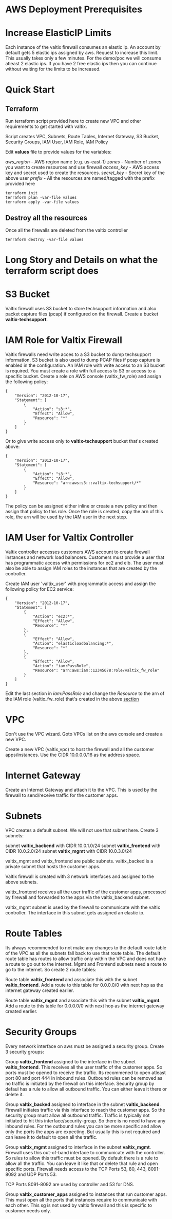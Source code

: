 # AWS Deployment Prerequisites

# Increase ElasticIP Limits
Each instance of the valtix firewall consumes an elastic ip. An account
by default gets 5 elastic ips assigned by aws. Request to increase this
limit. This usually takes only a few minutes. For the demo/poc we will
consume atleast 2 elastic ips. If you have 2 free elastic ips then you
can continue without waiting for the limits to be increased.

# Quick Start

## Terraform
Run terraform script provided here to create new VPC and other
requirements to get started with valtix.

Script creates VPC, Subnets, Route Tables, Internet Gateway,
S3 Bucket, Security Groups, IAM User, IAM Role, IAM Policy

Edit **values** file to provide values for the variables:

*aws_region* - AWS region name (e.g. us-east-1)
*zones* - Number of zones you want to create resources and use
firewall
*access_key* - AWS access key and secret used to create the
resources.
*secret_key* - Secret key of the above user
*prefix* - All the resources are named/tagged with the prefix
provided here

```
terraform init
terraform plan -var-file values
terraform apply -var-file values
```

## Destroy all the resources
Once all the firewalls are deleted from the valtix controller
```
terraform destroy -var-file values
```

# Long Story and Details on what the terraform script does

# S3 Bucket
Valtix firewall uses S3 bucket to store techsupport information and also
packet capture files (pcap) if configured on the firewall. Create a
bucket **valtix-techsupport**.

# IAM Role for Valtix Firewall
Valtix firewalls need write acces to a S3 bucket to dump techsupport
information.
S3 bucket is also used to dump PCAP files if pcap capture is enabled
in the configuration.
An IAM role with write access to an S3 bucket is required. You
must create a role with full access to S3 or access to a specific
bucket.
Create a role on AWS console (valtix_fw_role) and assign the
following policy:
```
{
    "Version": "2012-10-17",
    "Statement": [
        {
            "Action": "s3:*",
            "Effect": "Allow",
            "Resource": "*"
        }
    ]
}
```

Or to give write access only to **valtix-techsupport** bucket
that's created above:

```
{
    "Version": "2012-10-17",
    "Statement": [
        {
            "Action": "s3:*",
            "Effect": "Allow",
            "Resource": "arn:aws:s3:::valtix-techsupport/*"
        }
    ]
}
```

The policy can be assigned either inline or create a new policy and
then assign that policy to this role.
Once the role is created, copy the arn of this role, the arn will be
used by the IAM user in the next step.

# IAM User for Valtix Controller
Valtix controller accesses customers AWS account to create firewall
instances and network load balancers. Customers must provide
a user that has programmatic access with permissions for ec2 and
elb. The user must also be able to assign IAM roles to the instances
that are created by the controller.

Create IAM user 'valtix_user' with programmatic access and assign the
following policy for EC2 service:
```
{
    "Version": "2012-10-17",
    "Statement": [
        {
            "Action": "ec2:*",
            "Effect": "Allow",
            "Resource": "*"
        },
        {
            "Effect": "Allow",
            "Action": "elasticloadbalancing:*",
            "Resource": "*"
        },
        {
            "Effect": "Allow",
            "Action": "iam:PassRole",
            "Resource": "arn:aws:iam::12345678:role/valtix_fw_role"
        }
    ]
}
```

Edit the last section in *iam:PassRole* and change the *Resource* to
the arn of the IAM role (valtix_fw_role) that's created in the above
[section](#IAM-Role-for-Valtix-Firewall)

# VPC
Don't use the VPC wizard. Goto VPCs list on the aws console and create
a new VPC.

Create a new VPC (valtix_vpc) to host the firewall and all the customer
apps/instances. Use the CIDR 10.0.0.0/16 as the address space.

# Internet Gateway
Create an Internet Gateway and attach it to the VPC. This is used by
the firewall to send/receive traffic for the customer apps.

# Subnets
VPC creates a default subnet. We will not use that subnet here. Create
3 subnets:

subnet **valtix_backend** with CIDR 10.0.1.0/24
subnet **valtix_frontend** with CIDR 10.0.2.0/24
subnet **valtix_mgmt** with CIDR 10.0.3.0/24

valtix_mgmt and valtix_frontend are public subnets. valtix_backed is
a private subnet that hosts the customer apps.

Valtix firewall is created with 3 network interfaces and assigned to
the above subnets.

valtix_frontend receives all the user traffic of the customer apps,
processed by firewall and forwarded to the apps via the valtix_backend
subnet.

valtix_mgmt subnet is used by the firewall to communicate with the
valtix controller. The interface in this subnet gets assigned an
elastic ip.

# Route Tables
Its always recommended to not make any changes to the default route
table of the VPC as all the subnets fall back to use that route table.
The default route table has routes to allow traffic only within the VPC
and does not have a route to go out to the internet. Mgmt and Frontend
subnets need a route to go to the internet. So create 2 route tables:

Route table **valtix_frontend** and associate this with the subnet
**valtix_frontend**.
Add a route to this table for 0.0.0.0/0 with next hop as the internet
gateway created earlier.

Route table **valtix_mgmt** and associate this with the subnet
**valtix_mgmt**.
Add a route to this table for 0.0.0.0/0 with next hop as the internet
gateway created earlier.

# Security Groups
Every network interface on aws must be assigned a security group.
Create 3 security groups:

Group **valtix_frontend** assigned to the interface in the subnet
**valtix_frontend**. This receives all the user traffic of the customer
apps. So ports must be opened to receive the traffic. Its recommened
to open atleast port 80 and port 444 in inbound rules.
Outbound rules can be removed as no traffic is initiated by the
firewall on this interface. Security group by defaul has a rule to
allow all outbound traffic. You can either leave it there or delete it.

Group **valtix_backed** assigned to interface in the subnet
**valtix_backend**. Firewall initiates traffic via this interface to
reach the customer apps. So the security group must allow all outbound
traffic. Traffic is typically not initiated to hit this
interface/security-group. So there is no need to have any inbound
rules. For the outbound rules you can be more specific and allow only
the ports the apps are expecting. But usually this is not required and
can leave it to default to open all the traffic.

Group **valtix_mgmt** assigned to interface in the subnet **valtix_mgmt**.
Firewall uses this out-of-band interface to communicate with the
controller. So rules to allow this traffic must be opened. By default
there is a rule to allow all the traffic. You can leave it like that
or delete that rule and open specific ports. Firewall needs access
to the TCP Ports 53, 80, 443, 8091-8092 and UDP Ports 53.

TCP Ports 8091-8092 are used by controller and 53 for DNS.

Group **valtix_customer_apps** assigned to instances that run customer apps.
This must open all the ports that instances require to communicate with
each other. This sg is not used by valtix firewall and this is
specific to customer needs only.
